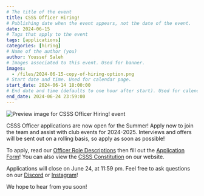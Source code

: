 ```yaml
---
# The title of the event
title: CSSS Officer Hiring!
# Publishing date when the event appears, not the date of the event.
date: 2024-06-15
# Tags that apply to the event
tags: [applications]
categories: [hiring]
# Name of the author (you)
author: Youssef Saleh
# Images associated to this event. Used for banner.
images:
  - /files/2024-06-15-copy-of-hiring-option.png
# Start date and time. Used for calendar page.
start_date: 2024-06-14 18:00:00
# End date and time (defaults to one hour after start). Used for calendar page.
end_date: 2024-06-24 23:59:00
---
```


![Preview image for CSSS Officer Hiring! event](/files/2024-06-15-copy-of-hiring-option.png)

CSSS Officer applications are now open for the Summer! Apply now to join the team and assist with club events for 2024-2025. Interviews and offers will be sent out on a rolling basis, so apply as soon as possible!

To apply, read our [Officer Role Descriptions](https://docs.google.com/document/d/1_6MUjr8KxnR_P9fiDbT6hWJsrl-LWJ3RcGgJPiRtu2A/) then fill out the [Application Form](https://docs.google.com/forms/d/1p-OmxSOVV1Y0tlSnVLYdQ89P7e-spTPYoIllToq_qUo/)! You can also view the [CSSS Constitution](https://ubccsss.org/about/constitution/) on our website.

Applications will close on June 24, at 11:59 pm. Feel free to ask questions on our [Discord](https://ubccsss.org/discord) or [Instagram](https://instagram.com/ubc_csss)!

We hope to hear from you soon!
